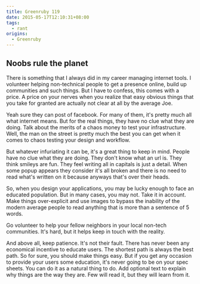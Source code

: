 ```yaml
---
title: Greenruby 119
date: 2015-05-17T12:10:31+08:00
tags:
  - rant
origins:
  - Greenruby
---
```

## Noobs rule the planet

There is something that I always did in my career managing internet tools. I
volunteer helping non-technical people to get a presence online, build up
communities and such things. But I have to confess, this comes with a price. A
price on your nerves when you realize that easy obvious things that you take
for granted are actually not clear at all by the average Joe.

Yeah sure they can post of facebook. For many of them, it's pretty much all
what internet means. But for the real things, they have no clue what they are
doing. Talk about the merits of a chaos money to test your infrastructure.
Well, the man on the street is pretty much the best you can get when it comes
to chaos testing your design and workflow.

But whatever infuriating it can be, it's a great thing to keep in mind. People
have no clue what they are doing. They don't know what an url is. They think
smileys are fun. They feel writing all in capitals is just a detail. When some
popup appears they consider it's all broken and there is no need to read
what's written on it because anyways that's over their heads.

So, when you design your applications, you may be lucky enough to face an
educated population. But in many cases, you may not. Take it in account. Make
things over-explicit and use images to bypass the inability of the modern
average people to read anything that is more than a sentence of 5 words.

Go volunteer to help your fellow neighbors in your local non-tech communities.
It's hard, but it helps keep in touch with the reality.

And above all, keep patience. It's not their fault. There has never been any
economical incentive to educate users. The shortest path is always the best
path. So for sure, you should make things easy. But if you get any occasion to
provide your users some education, it's never going to be on your spec sheets.
You can do it as a natural thing to do. Add optional text to explain why
things are the way they are. Few will read it, but they will learn from it.

